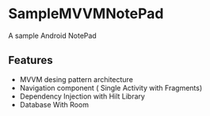 # SampleMVVMNotePad
A sample Android NotePad
## Features
  - MVVM desing pattern architecture
  - Navigation component ( Single Activity with Fragments)
  - Dependency Injection with Hilt Library
  - Database With Room 
